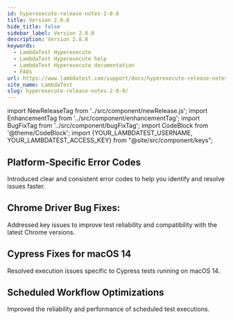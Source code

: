 ```yaml
---
id: hyperexecute-release-notes-2-8-8
title: Version 2.8.8
hide_title: false
sidebar_label: Version 2.8.8
description: Version 2.8.8
keywords:
  - LambdaTest Hyperexecute
  - LambdaTest Hyperexecute help
  - LambdaTest Hyperexecute documentation
  - FAQs
url: https://www.lambdatest.com/support/docs/hyperexecute-release-notes-2-8-8/
site_name: LambdaTest
slug: hyperexecute-release-notes-2-8-8/
---
```


import NewReleaseTag from '../src/component/newRelease.js';
import EnhancementTag from '../src/component/enhancementTag';
import BugFixTag from '../src/component/bugFixTag';
import CodeBlock from '@theme/CodeBlock';
import {YOUR_LAMBDATEST_USERNAME, YOUR_LAMBDATEST_ACCESS_KEY} from "@site/src/component/keys";

<script type="application/ld+json"
      dangerouslySetInnerHTML={{ __html: JSON.stringify({
       "@context": "https://schema.org",
        "@type": "BreadcrumbList",
        "itemListElement": [{
          "@type": "ListItem",
          "position": 1,
          "name": "Home",
          "item": "https://www.lambdatest.com"
        },{
          "@type": "ListItem",
          "position": 2,
          "name": "Support",
          "item": "https://www.lambdatest.com/support/docs/"
        },{
          "@type": "ListItem",
          "position": 3,
          "name": "Version",
          "item": "https://www.lambdatest.com/support/docs/hyperexecute-release-notes-2-8-8/"
        }]
      })
    }}
></script>
## Platform-Specific Error Codes
Introduced clear and consistent error codes to help you identify and resolve issues faster.

## Chrome Driver Bug Fixes:
Addressed key issues to improve test reliability and compatibility with the latest Chrome versions.

## Cypress Fixes for macOS 14
Resolved execution issues specific to Cypress tests running on macOS 14.

## Scheduled Workflow Optimizations
Improved the reliability and performance of scheduled test executions.